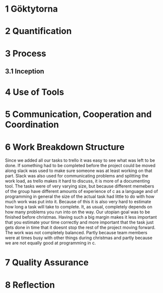 # 1 Göktytorna
# 2 Quantification
# 3 Process
## 3.1 Inception
# 4 Use of Tools
# 5 Communication, Cooperation and Coordination
# 6 Work Breakdown Structure
Since we added all our tasks to trello it was easy to see what was left to be done. If something had to be completed before the project could be moved along slack was used to make sure someone was at least working on that part.
Slack was also used for communicating problems and splitting the work load, as trello makes it hard to discuss, it is more of a documenting tool.
The tasks were of very varying size, but because different memebers of the group have different amounts of experience of c as a language and of programming in general the size of the actual task had little to do with how much work was put into it. Because of this it is also very hard to estimate how long a task will take to complete. It, as usual, completely depends on how many problems you run into on the way. Our utopian goal was to be finished before christmas. Having such a big margin makes it less important that you estimate your time correctly and more important that the task just gets done in time that it doesnt stop the rest of the project moving forward.
The work was not completely balanced. Partly because team members were at times busy with other things during christmas and partly because we are not equally good at programming in c.

# 7 Quality Assurance
# 8 Reflection
